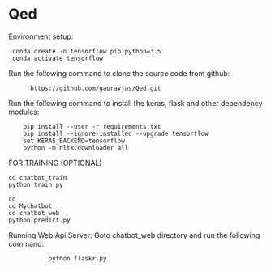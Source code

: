 # Qed
Environment setup:


     conda create -n tensorflow pip python=3.5
     conda activate tensorflow
   
   
   
Run the following command to clone the source code from github:
          
          https://github.com/gauravjas/Qed.git
          
          
Run the following command to install the keras, flask and other dependency modules:


        pip install --user -r requirements.txt
        pip install --ignore-installed --upgrade tensorflow 
        set KERAS_BACKEND=tensorflow
        python -m nltk.downloader all 
   
   
   
FOR TRAINING (OPTIONAL)


    cd chatbot_train
    python train.py
    
    cd
    cd Mychatbot
    cd chatbot_web
    python predict.py
    
    
    
Running Web Api Server:
Goto chatbot_web directory and run the following command:


               python flaskr.py
